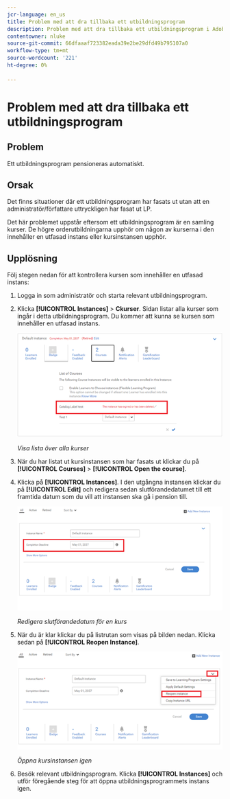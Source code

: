 ```yaml
---
jcr-language: en_us
title: Problem med att dra tillbaka ett utbildningsprogram
description: Problem med att dra tillbaka ett utbildningsprogram i Adobe Learning Manager
contentowner: nluke
source-git-commit: 66dfaaaf723382eada39e2be29dfd49b795107a0
workflow-type: tm+mt
source-wordcount: '221'
ht-degree: 0%

---
```




# Problem med att dra tillbaka ett utbildningsprogram

## Problem

Ett utbildningsprogram pensioneras automatiskt.

## Orsak

Det finns situationer där ett utbildningsprogram har fasats ut utan att en administratör/författare uttryckligen har fasat ut LP.

Det här problemet uppstår eftersom ett utbildningsprogram är en samling kurser. De högre orderutbildningarna upphör om någon av kurserna i den innehåller en utfasad instans eller kursinstansen upphör.

## Upplösning

Följ stegen nedan för att kontrollera kursen som innehåller en utfasad instans:

1. Logga in som administratör och starta relevant utbildningsprogram.

1. Klicka **[!UICONTROL Instances]** > **Ckurser**. Sidan listar alla kurser som ingår i detta utbildningsprogram. Du kommer att kunna se kursen som innehåller en utfasad instans.

   ![](assets/retired-instance.png)

   *Visa lista över alla kurser*

1. När du har listat ut kursinstansen som har fasats ut klickar du på **[!UICONTROL Courses]** > **[!UICONTROL Open the course]**.

1. Klicka på **[!UICONTROL Instances]**. I den utgångna instansen klickar du på **[!UICONTROL Edit]** och redigera sedan slutförandedatumet till ett framtida datum som du vill att instansen ska gå i pension till.

   ![](assets/completion-date.png)

   *Redigera slutförandedatum för en kurs*

1. När du är klar klickar du på listrutan som visas på bilden nedan. Klicka sedan på **[!UICONTROL Reopen Instance]**.

   ![](assets/re-open-instance.png)

   *Öppna kursinstansen igen*

1. Besök relevant utbildningsprogram. Klicka **[!UICONTROL Instances]** och utför föregående steg för att öppna utbildningsprogrammets instans igen.
